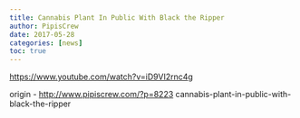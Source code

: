 ```yaml
---
title: Cannabis Plant In Public With Black the Ripper
author: PipisCrew
date: 2017-05-28
categories: [news]
toc: true
---
```


https://www.youtube.com/watch?v=iD9VI2rnc4g

origin - http://www.pipiscrew.com/?p=8223 cannabis-plant-in-public-with-black-the-ripper